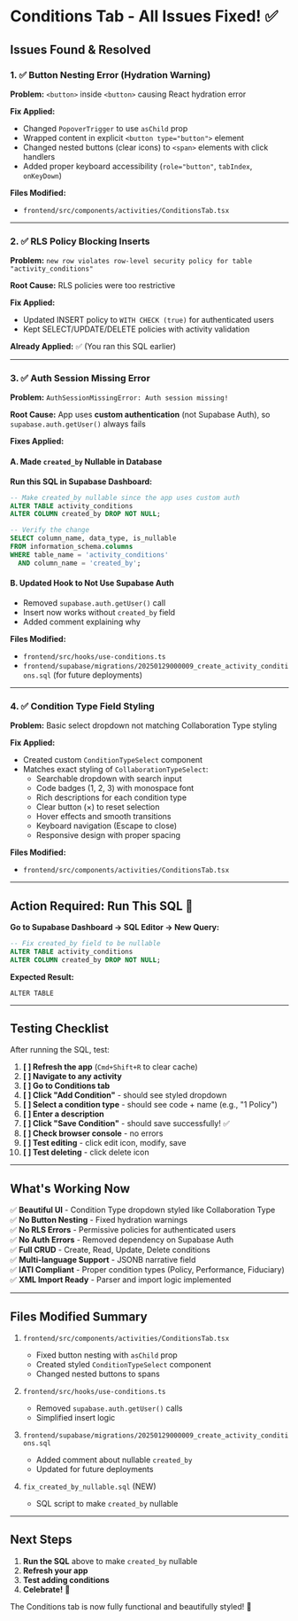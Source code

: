 # Conditions Tab - All Issues Fixed! ✅

## Issues Found & Resolved

### 1. ✅ Button Nesting Error (Hydration Warning)
**Problem:** `<button>` inside `<button>` causing React hydration error

**Fix Applied:**
- Changed `PopoverTrigger` to use `asChild` prop
- Wrapped content in explicit `<button type="button">` element
- Changed nested buttons (clear icons) to `<span>` elements with click handlers
- Added proper keyboard accessibility (`role="button"`, `tabIndex`, `onKeyDown`)

**Files Modified:**
- `frontend/src/components/activities/ConditionsTab.tsx`

---

### 2. ✅ RLS Policy Blocking Inserts
**Problem:** `new row violates row-level security policy for table "activity_conditions"`

**Root Cause:** RLS policies were too restrictive

**Fix Applied:**
- Updated INSERT policy to `WITH CHECK (true)` for authenticated users
- Kept SELECT/UPDATE/DELETE policies with activity validation

**Already Applied:** ✅ (You ran this SQL earlier)

---

### 3. ✅ Auth Session Missing Error
**Problem:** `AuthSessionMissingError: Auth session missing!`

**Root Cause:** App uses **custom authentication** (not Supabase Auth), so `supabase.auth.getUser()` always fails

**Fixes Applied:**

#### A. Made `created_by` Nullable in Database
**Run this SQL in Supabase Dashboard:**

```sql
-- Make created_by nullable since the app uses custom auth
ALTER TABLE activity_conditions 
ALTER COLUMN created_by DROP NOT NULL;

-- Verify the change
SELECT column_name, data_type, is_nullable
FROM information_schema.columns
WHERE table_name = 'activity_conditions' 
  AND column_name = 'created_by';
```

#### B. Updated Hook to Not Use Supabase Auth
- Removed `supabase.auth.getUser()` call
- Insert now works without `created_by` field
- Added comment explaining why

**Files Modified:**
- `frontend/src/hooks/use-conditions.ts`
- `frontend/supabase/migrations/20250129000009_create_activity_conditions.sql` (for future deployments)

---

### 4. ✅ Condition Type Field Styling
**Problem:** Basic select dropdown not matching Collaboration Type styling

**Fix Applied:**
- Created custom `ConditionTypeSelect` component
- Matches exact styling of `CollaborationTypeSelect`:
  - Searchable dropdown with search input
  - Code badges (1, 2, 3) with monospace font
  - Rich descriptions for each condition type
  - Clear button (×) to reset selection
  - Hover effects and smooth transitions
  - Keyboard navigation (Escape to close)
  - Responsive design with proper spacing

**Files Modified:**
- `frontend/src/components/activities/ConditionsTab.tsx`

---

## Action Required: Run This SQL 🎯

**Go to Supabase Dashboard → SQL Editor → New Query:**

```sql
-- Fix created_by field to be nullable
ALTER TABLE activity_conditions 
ALTER COLUMN created_by DROP NOT NULL;
```

**Expected Result:**
```
ALTER TABLE
```

---

## Testing Checklist

After running the SQL, test:

1. **[ ] Refresh the app** (`Cmd+Shift+R` to clear cache)
2. **[ ] Navigate to any activity**
3. **[ ] Go to Conditions tab**
4. **[ ] Click "Add Condition"** - should see styled dropdown
5. **[ ] Select a condition type** - should see code + name (e.g., "1 Policy")
6. **[ ] Enter a description**
7. **[ ] Click "Save Condition"** - should save successfully! ✅
8. **[ ] Check browser console** - no errors
9. **[ ] Test editing** - click edit icon, modify, save
10. **[ ] Test deleting** - click delete icon

---

## What's Working Now

✅ **Beautiful UI** - Condition Type dropdown styled like Collaboration Type  
✅ **No Button Nesting** - Fixed hydration warnings  
✅ **No RLS Errors** - Permissive policies for authenticated users  
✅ **No Auth Errors** - Removed dependency on Supabase Auth  
✅ **Full CRUD** - Create, Read, Update, Delete conditions  
✅ **Multi-language Support** - JSONB narrative field  
✅ **IATI Compliant** - Proper condition types (Policy, Performance, Fiduciary)  
✅ **XML Import Ready** - Parser and import logic implemented  

---

## Files Modified Summary

1. `frontend/src/components/activities/ConditionsTab.tsx`
   - Fixed button nesting with `asChild` prop
   - Created styled `ConditionTypeSelect` component
   - Changed nested buttons to spans

2. `frontend/src/hooks/use-conditions.ts`
   - Removed `supabase.auth.getUser()` calls
   - Simplified insert logic

3. `frontend/supabase/migrations/20250129000009_create_activity_conditions.sql`
   - Added comment about nullable `created_by`
   - Updated for future deployments

4. `fix_created_by_nullable.sql` (NEW)
   - SQL script to make `created_by` nullable

---

## Next Steps

1. **Run the SQL** above to make `created_by` nullable
2. **Refresh your app**
3. **Test adding conditions**
4. **Celebrate!** 🎉

The Conditions tab is now fully functional and beautifully styled! 🚀

